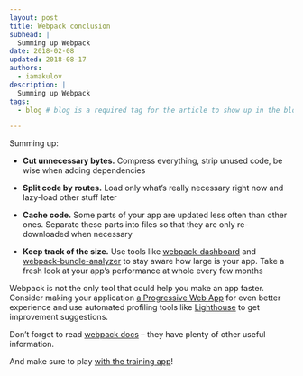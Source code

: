 ```yaml
---
layout: post
title: Webpack conclusion
subhead: |
  Summing up Webpack
date: 2018-02-08 
updated: 2018-08-17 
authors:
  - iamakulov
description: |
  Summing up Webpack
tags:
  - blog # blog is a required tag for the article to show up in the blog.

---
```


Summing up:

* **Cut unnecessary bytes.** Compress everything, strip unused code, be wise when adding
  dependencies

* **Split code by routes.** Load only what’s really necessary right now and lazy-load other stuff
  later

* **Cache code.** Some parts of your app are updated less often than other ones. Separate these
  parts into files so that they are only re-downloaded when necessary

* **Keep track of the size.** Use tools like
  [webpack-dashboard](https://github.com/FormidableLabs/webpack-dashboard/) and
  [webpack-bundle-analyzer](https://github.com/webpack-contrib/webpack-bundle-analyzer)
  to stay aware how large is your app.
  Take a fresh look at your app’s performance at whole every few months

Webpack is not the only tool that could help you make an app faster. Consider making your
application [a Progressive Web App](https://developers.google.com/web/progressive-web-apps/) for even better experience and use
automated profiling tools like [Lighthouse](https://developers.google.com/web/tools/lighthouse/) to get improvement suggestions.

Don’t forget to read [webpack docs](https://webpack.js.org/guides/) – they have plenty of other
useful information.

And make sure to play [with the training app](https://github.com/GoogleChromeLabs/webpack-training-project)!
